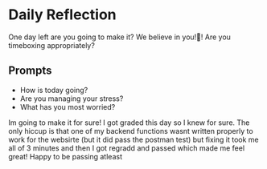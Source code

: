 # Daily Reflection
One day left are you going to make it? We believe in you!💖! Are you timeboxing appropriately? 

## Prompts
- How is today going? 
- Are you managing your stress?
- What has you most worried?

Im going to make it for sure! I got graded this day so I knew for sure. The only hiccup is that one of my backend functions wasnt written properly to work for the websirte (but it did pass the postman test) but fixing it took me all of 3 minutes and then I got regradd and passed which made me feel great! Happy to be passing atleast